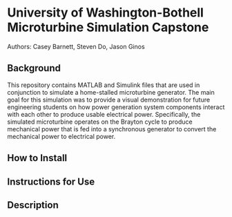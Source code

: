 # University of Washington-Bothell Microturbine Simulation Capstone
Authors: Casey Barnett, Steven Do, Jason Ginos

## Background
This repository contains MATLAB and Simulink files that are used in conjunction to simulate a home-stalled microturbine generator. The main goal for this simulation was to provide a visual demonstration for future engineering students on how power generation system components interact with each other to produce usable electrical power. Specifically, the simulated microturbine operates on the Brayton cycle to produce mechanical power that is fed into a synchronous generator to convert the mechanical power to electrical power.  
## How to Install

## Instructions for Use

## Description
